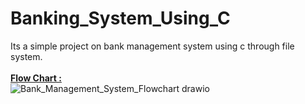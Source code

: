 # Banking_System_Using_C
Its a simple project on bank management system using c through file system.
<br>
<br>
<strong> <u>Flow Chart : </u></strong>
<br>
![Bank_Management_System_Flowchart drawio](https://github.com/Kartikay-Kesar/Banking_System_Using_C/assets/112949590/8eed842a-3d6f-4d0e-bcaa-896b0dc1f4a4)

